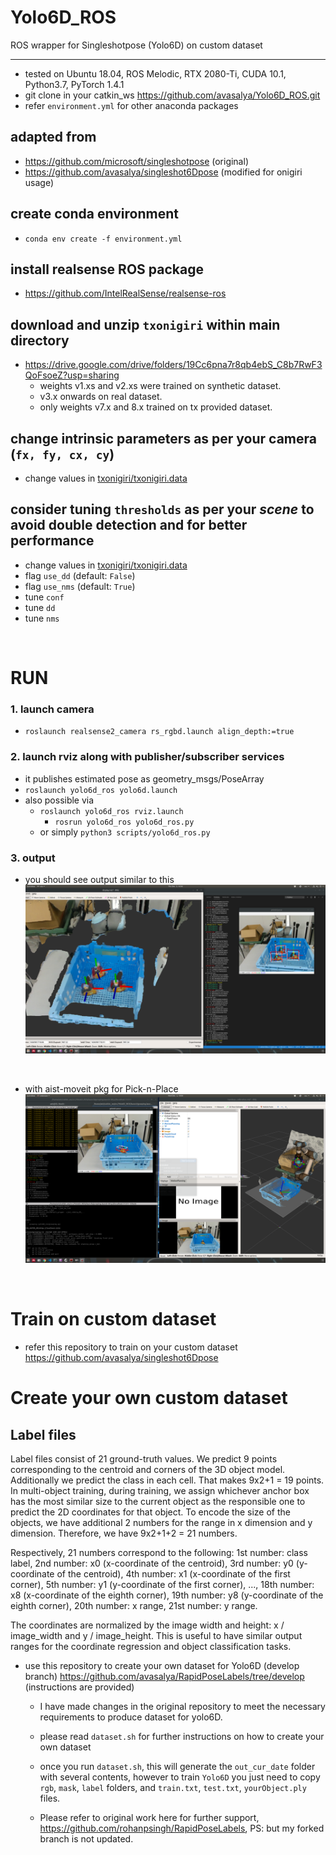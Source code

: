 # Yolo6D_ROS
ROS wrapper for Singleshotpose (Yolo6D) on custom dataset

****
* tested on Ubuntu 18.04, ROS Melodic, RTX 2080-Ti, CUDA 10.1, Python3.7, PyTorch 1.4.1
* git clone in your catkin_ws https://github.com/avasalya/Yolo6D_ROS.git
* refer `environment.yml` for other anaconda packages

## adapted from
* https://github.com/microsoft/singleshotpose (original)
* https://github.com/avasalya/singleshot6Dpose (modified for onigiri usage)

## create conda environment
* `conda env create -f environment.yml`
<!-- * install following lib manually
`open3d`,
`rospkg`,
`chainer_mask_rcn`,
`pyrealsense2` -->

## install realsense ROS package
* https://github.com/IntelRealSense/realsense-ros

## download and unzip `txonigiri` within main directory
* https://drive.google.com/drive/folders/19Cc6pna7r8qb4ebS_C8b7RwF3QoFsoeZ?usp=sharing
	* weights v1.xs and v2.xs were trained on synthetic dataset.
  * v3.x onwards on real dataset.
  * only weights v7.x and 8.x trained on tx provided dataset.

## change intrinsic parameters as per your camera (`fx, fy, cx, cy`)
* change values in [txonigiri/txonigiri.data](https://github.com/avasalya/Yolo6D_ROS/blob/main/txonigiri/txonigiri.data)


## consider tuning `thresholds` as per your *scene* to avoid double detection and for better performance
* change values in [txonigiri/txonigiri.data](https://github.com/avasalya/Yolo6D_ROS/blob/main/txonigiri/txonigiri.data)
* flag `use_dd` (default: `False`)
* flag `use_nms` (default: `True`)
* tune `conf`
* tune `dd`
* tune `nms`


<br />

# RUN
### 1. launch camera
* `roslaunch realsense2_camera rs_rgbd.launch align_depth:=true`

### 2. launch rviz along with publisher/subscriber services
*  it publishes estimated pose as geometry_msgs/PoseArray
* `roslaunch yolo6d_ros yolo6d.launch`
*  also possible via
	* `roslaunch yolo6d_ros rviz.launch`
    	* `rosrun yolo6d_ros yolo6d_ros.py`
    * or simply `python3 scripts/yolo6d_ros.py`


### 3. output
* you should see output similar to this
![Alt text](img/yolo6dpose.png?raw=true "yolo6d pose")

<br />

* with aist-moveit pkg for Pick-n-Place
![Alt text](img/onigiripick.png?raw=true "yolo6d pose")


<br />

# Train on custom dataset
* refer this repository to train on your custom dataset https://github.com/avasalya/singleshot6Dpose

# Create your own custom dataset
## Label files

 Label files consist of 21 ground-truth values. We predict 9 points corresponding to the centroid and corners of the 3D object model. Additionally we predict the class in each cell. That makes 9x2+1 = 19 points. In multi-object training, during training, we assign whichever anchor box has the most similar size to the current object as the responsible one to predict the 2D coordinates for that object. To encode the size of the objects, we have additional 2 numbers for the range in x dimension and y dimension. Therefore, we have 9x2+1+2 = 21 numbers.

Respectively, 21 numbers correspond to the following: 1st number: class label, 2nd number: x0 (x-coordinate of the centroid), 3rd number: y0 (y-coordinate of the centroid), 4th number: x1 (x-coordinate of the first corner), 5th number: y1 (y-coordinate of the first corner), ..., 18th number: x8 (x-coordinate of the eighth corner), 19th number: y8 (y-coordinate of the eighth corner), 20th number: x range, 21st number: y range.

The coordinates are normalized by the image width and height: x / image_width and y / image_height. This is useful to have similar output ranges for the coordinate regression and object classification tasks.

* use this repository to create your own dataset for Yolo6D (develop branch) https://github.com/avasalya/RapidPoseLabels/tree/develop (instructions are provided)

   * I have made changes in the original repository to meet the necessary requirements to produce dataset for yolo6D.

  * please read `dataset.sh` for further instructions on how to create your own dataset

  * once you run `dataset.sh`, this will generate the `out_cur_date` folder with several contents, however to train `Yolo6D` you just need to copy `rgb`, `mask`, `label` folders, and `train.txt`, `test.txt`, `yourObject.ply` files.

  * Please refer to original work here for further support, https://github.com/rohanpsingh/RapidPoseLabels, PS: but my forked branch is not updated.

<!-- <br />
# Known issues -->
